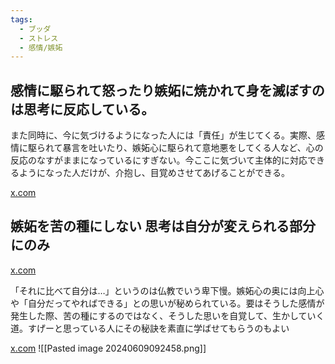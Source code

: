 ```yaml
---
tags:
  - ブッダ
  - ストレス
  - 感情/嫉妬
---
```

## 感情に駆られて怒ったり嫉妬に焼かれて身を滅ぼすのは思考に反応している。

また同時に、今に気づけるようになった人には「責任」が生じてくる。実際、感情に駆られて暴言を吐いたり、嫉妬心に駆られて意地悪をしてくる人など、心の反応のなすがままになっているにすぎない。今ここに気づいて主体的に対応できるようになった人だけが、介抱し、目覚めさせてあげることができる。

[x.com](https://x.com/phrayuki/status/1073738848499204097)

## 嫉妬を苦の種にしない 思考は自分が変えられる部分にのみ

[x.com](https://x.com/phrayuki/status/950990992139730944)

「それに比べて自分は…」というのは仏教でいう卑下慢。嫉妬心の奥には向上心や「自分だってやればできる」との思いが秘められている。要はそうした感情が発生した際、苦の種にするのではなく、そうした思いを自覚して、生かしていく道。すげーと思っている人にその秘訣を素直に学ばせてもらうのもよい

[x.com](https://x.com/arisugawahitori/status/887469452333273090)
![[Pasted image 20240609092458.png]]